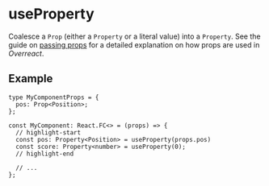 # useProperty

Coalesce a `Prop` (either a `Property` or a literal value) into a `Property`. See the guide on [passing props](../guides/properties) for a detailed explanation on how props are used in _Overreact_.

## Example

```tsx
type MyComponentProps = {
  pos: Prop<Position>;
};

const MyComponent: React.FC<> = (props) => {
  // highlight-start
  const pos: Property<Position> = useProperty(props.pos)
  const score: Property<number> = useProperty(0);
  // highlight-end

  // ...
};
```
